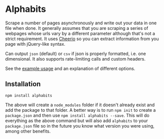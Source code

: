 Alphabits
===

Scrape a number of pages asynchronously and write out your data in one file when done. It generally assumes that you are scraping a series of webpages whose urls vary by a different parameter although that's not a strict requirement. It uses [Cheerio](https://github.com/cheeriojs/cheerio) so you can extract information from you page with jQuery-like syntax.

Can output `json` (default) or `csv` if json is properly formatted, i.e. one dimensional. It also supports rate-limiting calls and custom headers.

See the [example usage](https://github.com/mhkeller/alphabits/blob/master/examples/noms.js) and an explanation of different options.

## Installation

```
npm install alphabits
```

The above will create a `node_modules` folder if it doesn't already exist and add the package to that folder. A better way is to run `npm init` to create a `package.json` and then use `npm install alphabits --save`. This will do everything as the above command but will also add `alphabits` to your `package.json` file so in the future you know what version you were using, among other benefits.
